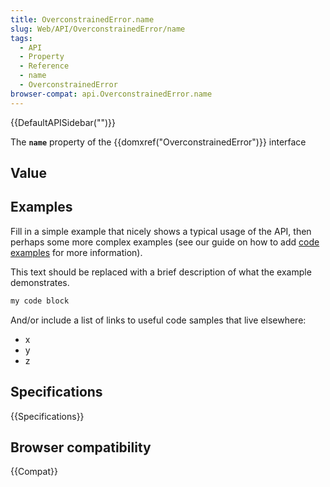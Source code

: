 ```yaml
---
title: OverconstrainedError.name
slug: Web/API/OverconstrainedError/name
tags:
  - API
  - Property
  - Reference
  - name
  - OverconstrainedError
browser-compat: api.OverconstrainedError.name
---
```

{{DefaultAPISidebar("")}}

The **`name`** property of the {{domxref("OverconstrainedError")}} interface 

## Value



## Examples

Fill in a simple example that nicely shows a typical usage of the API, then perhaps some more complex examples (see our guide on how to add [code examples](/en-US/docs/MDN/Contribute/Structures/Code_examples) for more information).

This text should be replaced with a brief description of what the example demonstrates.

```js
my code block
```

And/or include a list of links to useful code samples that live elsewhere:

*   x
*   y
*   z

## Specifications

{{Specifications}}

## Browser compatibility

{{Compat}}


